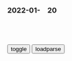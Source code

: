 ### 2022-01-　20

```note
```

<table id="tbc" style="white-space:pre-wrap">
</table>
<button onclick="toggleb()">toggle</button>
<button onclick="loadparse()">loadparse</button>
<br>
<!-- 🌸<br>🍅-　-🍑<hr>🍀 -->
<pre>
<textarea rows="30" cols="100" style="display: none" id="tar">

建行给小微企业发福利啦！贷款从此很轻松！_期限_循环_利率
https://www.sohu.com/a/513759660_121123762

<font size="1" style="color:#DCDCDC">2022-03-10</font>

企业贷款福利！y行新增3000亿“支小再贷款”_政策
https://www.sohu.com/a/489503819_121080452

<font size="1" style="color:#DCDCDC">2022-03-10</font>

那年那兔：兔子拿蘑菇弹吓唬脚盆鸡，脚盆鸡害怕，投奔鹰去了,动漫,g产动漫,好看视频
https://haokan.baidu.com/v?vid=12109408521511258238&sfrom=baidu-feed

兔子从脚盆鸡哪里得到ODA贷款，来建设种花家。但是贷款的意思就是，要还的。

要是再有g际友人叫嚣还他们ODA，就让他把当年从种花家赚的钱都吐出来。

<font size="1" style="color:#DCDCDC">2022-03-10</font>

<font size="2"><b>
那年那兔：兔子欺负脚盆鸡，吓得脚盆鸡直呼鹰酱爸爸,动漫,g产动漫,好看视频</b></font><br>
https://haokan.baidu.com/v?vid=17971323547897776481&sfrom=baidu-feed

兔子是不是越来越恐怖了？是不是一直在吓你，一直在恶心你。

<font size="1" style="color:#DCDCDC"><b>2022/1/20 下午5:55:46</b></font><br>

<font size="2"><b>
y视网评｜科普被当成谣言，防疫中执法者当怀戒慎之心</b></font><br>
https://mbd.baidu.com/newspage/data/landingsuper?context=%7B%22nid%22%3A%22news_9507515807292075940%22%7D&n_type=-1&p_from=-1

陕西咸阳彬州的李某某因为在村m的通知群里，提醒了一句：“打完疫苗不能直接做核酸，否则就是阳性，核酸后打疫苗不影响，切记切记！！！”结果，彬州j方将此定性为涉疫谣言案，认定李某某的言l严重影响了疫苗接种工作，并依据《治安管理处罚法》，对李某某作出了罚款500元的处罚决定，还在g方微博上晒出了李某某手拿“画押”过的认错书的照片。

<font size="1" style="color:#DCDCDC"><b>2022/1/20 下午5:53:05</b></font><br>

<font size="2"><b>
1978年，d公果断叫停对阿尔巴尼亚的援助，阻止了第二个越南出现</b></font><br>
https://mbd.baidu.com/newspage/data/landingsuper?context=%7B%22nid%22%3A%22news_9302489015055613728%22%7D&n_type=-1&p_from=-1

光是援助的粮食就多达180万吨，当时阿尔巴尼亚全g人口不足200万，也就是说，阿尔巴尼亚人均就可以分得上千公斤的粮食。我g还将拖拉机、车辆以及棉纱等各种各样的物资都提供给阿尔巴尼亚。

面对zg长达数十年的援助，阿尔巴尼亚非但不知感恩，反而越来越贪得无厌，最后更是公开称中国zg是“主要敌人”。为了尽快摆脱z阿这种畸形的援助关系，邓公在1978年果断地叫停了对阿尔巴尼亚的所有援助。

1969年，李先n在访问阿尔巴尼亚期间，曾向时任阿尔巴尼亚总理的谢胡问道：“这些年来，贵国从zg拿走了那么多物资材料，你们打算什么时候还呀？”原本李先n只是试探性地一问，可没想到谢胡的回答却让李先念顿时怒不可遏：“zg对阿的援助理所应当，我们根本就没考虑过还！”

不仅贪得无厌，阿尔巴尼亚对于我g省吃俭用援助的物资更是一点也不爱惜。在我g只有特殊位置才能用的优质钢材，却被阿尔巴尼亚制成了路边的电线杆。

而当我g专家劝其节约时，阿尔巴尼亚rm却毫不在意地表示：“没关系，不能用了再找zg要就行了！”

考虑到阿尔巴尼亚的实际需求，再加上zg的实际承受能力，我国g并没有完全满足阿尔巴尼亚的要求，可没想到，阿尔巴尼亚这次彻底翻脸，不仅在公开场合大肆批评zg的行为，而且还在国内宣扬“反h”情绪。一时间，我g长达数十年的援助，被阿尔巴尼亚彻底抛诸脑后。

24年援助，却换来恩将仇报
这是新zg经历的第二次“背叛”，我g长达24年、高达上百亿的援助，最终却换来了阿尔巴尼亚的痛恨和指责，这是自越南之后，我g经历的第二次“农夫与蛇”的故事。

<font size="1" style="color:#DCDCDC"><b>2022/1/20 下午5:39:19</b></font><br>

<font size="2"><b>
妹子独自陆路入境伊拉克，不交钱别想进，海关问是来这做按摩吗,社会,奇闻轶事,好看视频</b></font><br>
https://haokan.baidu.com/v?vid=18030045920992674973&sfrom=baidu-feed

他不认我的核酸检测，我又给医院打了电话。医院证明，我是在那做的核酸检测，但是他们还是说不行。然后我又把我在埃及做打的那个两针的疫苗本给他们看，他们还是不幸行，所以我当时就已经明白了，赤裸裸的写着：我们只是要你的钱，你不用再大费周折的去找任何的证据了。

<font size="1" style="color:#DCDCDC"><b>2022/1/20 上午10:56:54</b></font><br>

<font size="2"><b>
社恐天堂！北jg贸一人食面馆，免费无限续面！,美食,美食节目,好看视频</b></font><br>
https://haokan.baidu.com/v?vid=16562451572297709904&sfrom=baidu-feed

<font size="1" style="color:#DCDCDC"><b>2022/1/20 上午10:34:17</b></font><br>

<font size="2"><b>
影射“森友学园丑闻”的日剧《新闻记者》获收视冠军，日媒：安倍夫妇脸都青了！</b></font><br>
https://mbd.baidu.com/newspage/data/
<font size="1" style="color:#DCDCDC"><b>2022/1/20 上午10:27:36</b></font><br>

<font size="2"><b>
1.795亿吨！g务院调查中石油倒卖进口原油</b></font><br>
https://baijiahao.baidu.com/s?id=1722437280155758837&wfr=spider&for=pc

<font size="1" style="color:#DCDCDC"><b>2022/1/20 上午10:25:08</b></font><br>

<font size="2"><b>
食神：星爷吃叉烧饭这段，堪称演技最炸裂的一幕，我就看了八遍,影视,喜剧片,好看视频</b></font><br>
https://haokan.baidu.com/v?vid=2558295893637514217&sfrom=baidu-feed

爱搞事的影砸
再看看现在的演员你让它们到这种地方演戏都能大呼小叫半天，人类真的是越走越退化吗？

<font size="1" style="color:#DCDCDC"><b>2022/1/20 上午10:21:50</b></font><br>

<font size="2"><b>
g产APP黑幕被揭开？深度对比iOS与MIUI隐私保护系统</b></font><br>
https://mbd.baidu.com/newspage/data/landingsuper?context=%7B%22nid%22%3A%22news_9338126081029840842%22%7D&n_type=-1&p_from=-1

https://pics2.baidu.com/feed/78310a55b319ebc4a491f8a7ef0f0ef51f1716d1.jpeg

<font size="1" style="color:#DCDCDC"><b>2022/1/20 上午10:19:57</b></font><br>

<font size="2"><b>
宰相问儿子：哪个地方官最坏？儿子说出县令之名，县令被连升6级</b></font><br>
https://mbd.baidu.com/newspage/data/landingsuper?context=%7B%22nid%22%3A%22news_9048854566149411121%22%7D&n_type=-1&p_from=-1

杨溥曾经身陷囹圄长达十年，期间没有自暴自弃而是常常看书修身养性。出狱之后他获得皇帝重用，直上青云，成为了四朝元老。

杨溥和范理俩人并没有见过一面，但他们彼此赏识，怀揣着相似的政治抱负和高尚的道德品格。

<font size="1" style="color:#DCDCDC"><b>2022/1/20 上午10:14:54</b></font><br>

<font size="2"><b>
靠买卖图片，15天赚170亿！被两个老外玩转的智商税，还能疯多久</b></font><br>
https://mbd.baidu.com/newspage/data/landingsuper?context=%7B%22nid%22%3A%22news_10153493294065930969%22%7D&n_type=-1&p_from=-1

去年8月2日，有人花了约1亿美元，买了一个像素头像。

点击保存，立省1亿美元

这些疯狂背后，买家卖家谁亏谁赚，外人不得而知。但是，全球最大的NFT交易平台OpenSea，一定是最大赢家。

<font size="1" style="color:#DCDCDC"><b>2022/1/20 上午10:08:47</b></font><br>

<font size="2"><b>
历史中残酷的行为艺术：在她身体麻痹的六小时，没有拥抱只有摧残</b></font><br>
https://mbd.baidu.com/newspage/data/landingsuper?context=%7B%22nid%22%3A%22news_8870548504889665013%22%7D&n_type=-1&p_from=-1

起初参与者们看着一动不动的玛丽娜·阿布拉莫维奇还不敢下手，但是直到第一个人开始尝试去触碰玛丽娜·阿布拉莫维奇的时候，众多参与者才开始一一参与那场行为艺术当中。

经过《韵0》那场表演之后，玛丽娜·阿布拉莫维奇曾采访中说过：“永远不要去考验人性，当你把决定权交给人群的时候，人群会选择杀死你”。

<font size="1" style="color:#DCDCDC"><b>2022/1/20 上午10:01:26</b></font><br>

</textarea>
</pre>
<!-- 🍀<br>🍑-　-🍅<hr>🌸 -->

```tip
```

<script src="https://cdn.jsdelivr.net/npm/jquery@3.5.1/dist/jquery.min.js"></script>

<link rel="stylesheet" href="https://cdn.jsdelivr.net/gh/fancyapps/fancybox@3.5.7/dist/jquery.fancybox.min.css" />
<script src="https://cdn.jsdelivr.net/gh/fancyapps/fancybox@3.5.7/dist/jquery.fancybox.min.js"></script>

<script type="text/javascript">

var __urlRegex = /(\b(https?|ftp|file):\/\/[-A-Z0-9+&@#\/%?=~_|!:,.;]*[-A-Z0-9+&@#\/%=~_|])/ig;
var __imgRegex = /\.(?:jpe?g|gif|png|webp)$/i;

loadparse();

function parseURL($string){

    var exp = __urlRegex;
    return $string.replace(exp,function(match){
            __imgRegex.lastIndex=0;
            if(__imgRegex.test(match)){
                return '<a data-fancybox="gallery" href="' + match.replace("/p=700", "")
                 + '"><img src="' + match.replace("/p=700", "/p=160x200")+'" width="64"></a>';
            }
            else{
                return '<a href="' + match + '" target="_blank">' + match + '</a>';
            }
        }
    );
}

function loadparse() {
  tbc.innerHTML = parseURL(tar.value);
}

function toggleb() {
  var x = document.getElementById("tar");
  if (x.style.display === "none") {
    x.style.display = "";
  } else {
    x.style.display = "none";
  }
}

</script>
